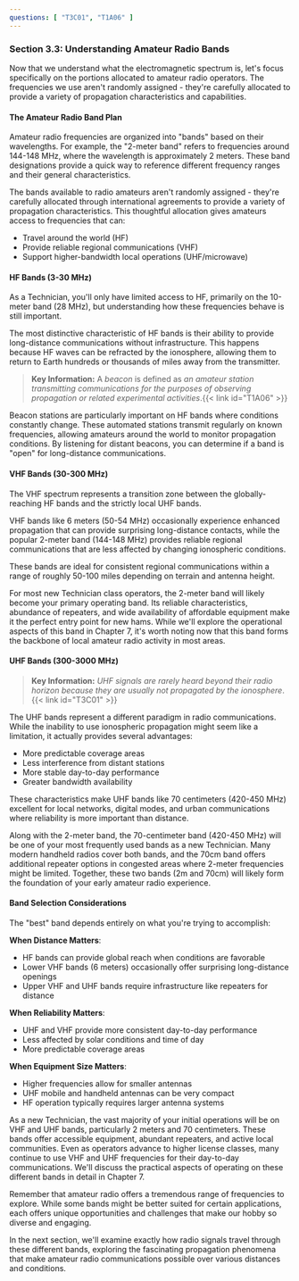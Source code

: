 ```yaml
---
questions: [ "T3C01", "T1A06" ]
---
```


### Section 3.3: Understanding Amateur Radio Bands

Now that we understand what the electromagnetic spectrum is, let's focus specifically on the portions allocated to amateur radio operators. The frequencies we use aren't randomly assigned - they're carefully allocated to provide a variety of propagation characteristics and capabilities.

#### The Amateur Radio Band Plan

Amateur radio frequencies are organized into "bands" based on their wavelengths. For example, the "2-meter band" refers to frequencies around 144-148 MHz, where the wavelength is approximately 2 meters. These band designations provide a quick way to reference different frequency ranges and their general characteristics.

The bands available to radio amateurs aren't randomly assigned - they're carefully allocated through international agreements to provide a variety of propagation characteristics. This thoughtful allocation gives amateurs access to frequencies that can:
- Travel around the world (HF)
- Provide reliable regional communications (VHF)
- Support higher-bandwidth local operations (UHF/microwave)

#### HF Bands (3-30 MHz)

As a Technician, you'll only have limited access to HF, primarily on the 10-meter band (28 MHz), but understanding how these frequencies behave is still important.

The most distinctive characteristic of HF bands is their ability to provide long-distance communications without infrastructure. This happens because HF waves can be refracted by the ionosphere, allowing them to return to Earth hundreds or thousands of miles away from the transmitter.

> **Key Information:** A *beacon* is defined as *an amateur station transmitting communications for the purposes of observing propagation or related experimental activities*.{{< link id="T1A06" >}}

Beacon stations are particularly important on HF bands where conditions constantly change. These automated stations transmit regularly on known frequencies, allowing amateurs around the world to monitor propagation conditions. By listening for distant beacons, you can determine if a band is "open" for long-distance communications.

#### VHF Bands (30-300 MHz)

The VHF spectrum represents a transition zone between the globally-reaching HF bands and the strictly local UHF bands.

VHF bands like 6 meters (50-54 MHz) occasionally experience enhanced propagation that can provide surprising long-distance contacts, while the popular 2-meter band (144-148 MHz) provides reliable regional communications that are less affected by changing ionospheric conditions.

These bands are ideal for consistent regional communications within a range of roughly 50-100 miles depending on terrain and antenna height.

For most new Technician class operators, the 2-meter band will likely become your primary operating band. Its reliable characteristics, abundance of repeaters, and wide availability of affordable equipment make it the perfect entry point for new hams. While we'll explore the operational aspects of this band in Chapter 7, it's worth noting now that this band forms the backbone of local amateur radio activity in most areas.

#### UHF Bands (300-3000 MHz)

> **Key Information:** *UHF signals are rarely heard beyond their radio horizon because they are usually not propagated by the ionosphere*.{{< link id="T3C01" >}}

The UHF bands represent a different paradigm in radio communications. While the inability to use ionospheric propagation might seem like a limitation, it actually provides several advantages:
- More predictable coverage areas
- Less interference from distant stations
- More stable day-to-day performance
- Greater bandwidth availability

These characteristics make UHF bands like 70 centimeters (420-450 MHz) excellent for local networks, digital modes, and urban communications where reliability is more important than distance.

Along with the 2-meter band, the 70-centimeter band (420-450 MHz) will be one of your most frequently used bands as a new Technician. Many modern handheld radios cover both bands, and the 70cm band offers additional repeater options in congested areas where 2-meter frequencies might be limited. Together, these two bands (2m and 70cm) will likely form the foundation of your early amateur radio experience.

#### Band Selection Considerations

The "best" band depends entirely on what you're trying to accomplish:

**When Distance Matters**: 
- HF bands can provide global reach when conditions are favorable
- Lower VHF bands (6 meters) occasionally offer surprising long-distance openings
- Upper VHF and UHF bands require infrastructure like repeaters for distance

**When Reliability Matters**:
- UHF and VHF provide more consistent day-to-day performance
- Less affected by solar conditions and time of day
- More predictable coverage areas

**When Equipment Size Matters**:
- Higher frequencies allow for smaller antennas
- UHF mobile and handheld antennas can be very compact
- HF operation typically requires larger antenna systems

As a new Technician, the vast majority of your initial operations will be on VHF and UHF bands, particularly 2 meters and 70 centimeters. These bands offer accessible equipment, abundant repeaters, and active local communities. Even as operators advance to higher license classes, many continue to use VHF and UHF frequencies for their day-to-day communications. We'll discuss the practical aspects of operating on these different bands in detail in Chapter 7.

Remember that amateur radio offers a tremendous range of frequencies to explore. While some bands might be better suited for certain applications, each offers unique opportunities and challenges that make our hobby so diverse and engaging.

In the next section, we'll examine exactly how radio signals travel through these different bands, exploring the fascinating propagation phenomena that make amateur radio communications possible over various distances and conditions.
